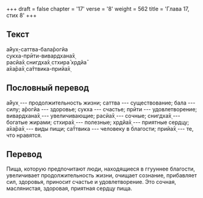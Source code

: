 +++
draft = false
chapter = '17'
verse = '8'
weight = 562
title = 'Глава 17, стих 8'
+++
## Текст

а̄йух̣-саттва-бала̄рогйа  
сукха-прӣти-вивардхана̄х̣  
расйа̄х̣ снигдха̄х̣ стхира̄ хр̣дйа̄  
а̄ха̄ра̄х̣ са̄ттвика-прийа̄х̣

## Пословный перевод

а̄йух̣ --- продолжительность жизни; саттва --- существование; бала ---
силу; а̄рогйа --- здоровье; сукха --- счастье; прӣти --- удовлетворение;
вивардхана̄х̣ --- увеличивающие; расйа̄х̣ --- сочные; снигдха̄х̣ --- богатые
жирами; стхира̄х̣ --- полезные; хр̣дйа̄х̣ --- приятные сердцу; а̄ха̄ра̄х̣ ---
виды пищи; са̄ттвика --- человеку в благости; прийа̄х̣ --- те, что
нравятся.

## Перевод

Пища, которую предпочитают люди, находящиеся в ггууннее благости,
увеличивает продолжительность жизни, очищает сознание, прибавляет сил,
здоровья, приносит счастье и удовлетворение. Это сочная, маслянистая,
здоровая, приятная сердцу пища.
